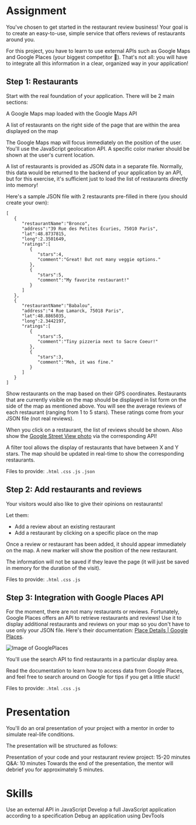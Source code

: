 # Assignment
You've chosen to get started in the restaurant review business! Your goal is to create an easy-to-use, simple service that offers reviews of restaurants around you.

For this project, you have to learn to use external APIs such as Google Maps and Google Places (your biggest competitor 😬). That's not all: you will have to integrate all this information in a clear, organized way in your application!

## Step 1: Restaurants
Start with the real foundation of your application. There will be 2 main sections:

A Google Maps map loaded with the Google Maps API

A list of restaurants on the right side of the page that are within the area displayed on the map

The Google Maps map will focus immediately on the position of the user. You'll use the JavaScript geolocation API. A specific color marker should be shown at the user's current location.

A list of restaurants is provided as JSON data in a separate file. Normally, this data would be returned to the backend of your application by an API, but for this exercise, it's sufficient just to load the list of restaurants directly into memory!

Here's a sample JSON file with 2 restaurants pre-filled in there (you should create your own):
```
[
   {
      "restaurantName":"Bronco",
      "address":"39 Rue des Petites Écuries, 75010 Paris",
      "lat":48.8737815,
      "long":2.3501649,
      "ratings":[
         {
            "stars":4,
            "comment":"Great! But not many veggie options."
         },
         {
            "stars":5,
            "comment":"My favorite restaurant!"
         }
      ]
   },
   {
      "restaurantName":"Babalou",
      "address":"4 Rue Lamarck, 75018 Paris",
      "lat":48.8865035,
      "long":2.3442197,
      "ratings":[
         {
            "stars":5,
            "comment":"Tiny pizzeria next to Sacre Coeur!"
         },
         {
            "stars":3,
            "comment":"Meh, it was fine."
         }
      ]
   }
]
```
Show restaurants on the map based on their GPS coordinates. Restaurants that are currently visible on the map should be displayed in list form on the side of the map as mentioned above. You will see the average reviews of each restaurant (ranging from 1 to 5 stars). These ratings come from your JSON file (not real reviews).

When you click on a restaurant, the list of reviews should be shown. Also show the [Google Street View photo](https://developers.google.com/maps/documentation/streetview/?hl=en) via the corresponding API! 

A filter tool allows the display of restaurants that have between X and Y stars. The map should be updated in real-time to show the corresponding restaurants.

Files to provide:
`.html` `.css` `.js` `.json`

## Step 2: Add restaurants and reviews
Your visitors would also like to give their opinions on restaurants!

Let them:

+ Add a review about an existing restaurant
+ Add a restaurant by clicking on a specific place on the map

Once a review or restaurant has been added, it should appear immediately on the map. A new marker will show the position of the new restaurant.

The information will not be saved if they leave the page (it will just be saved in memory for the duration of the visit).

Files to provide:
`.html` `.css` `.js`

## Step 3: Integration with Google Places API
For the moment, there are not many restaurants or reviews. Fortunately, Google Places offers an API to retrieve restaurants and reviews! Use it to display additional restaurants and reviews on your map so you don't have to use only your JSON file. Here's their documentation: [Place Details | Google Places](https://developers.google.com/places/web-service/details).

![Image of GooglePlaces](https://github.com/pagan-bear/resturant_review_website/blob/master/GooglePlaces.png)

You'll use the search API to find restaurants in a particular display area.

Read the documentation to learn how to access data from Google Places, and feel free to search around on Google for tips if you get a little stuck!

Files to provide:
`.html` `.css` `.js`

# Presentation
You'll do an oral presentation of your project with a mentor in order to simulate real-life conditions. 

The presentation will be structured as follows:  

Presentation of your code and your restaurant review project: 15-20 minutes
Q&A: 10 minutes
Towards the end of the presentation, the mentor will debrief you for approximately 5 minutes.

# Skills
Use an external API in JavaScript
Develop a full JavaScript application according to a specification
Debug an application using DevTools
